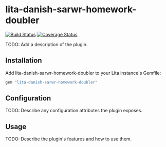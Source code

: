 # lita-danish-sarwr-homework-doubler

[![Build Status](https://travis-ci.org/danishsarwr/lita-danish-sarwr-homework-doubler.png?branch=master)](https://travis-ci.org/danishsarwr/lita-danish-sarwr-homework-doubler)
[![Coverage Status](https://coveralls.io/repos/danishsarwr/lita-danish-sarwr-homework-doubler/badge.png)](https://coveralls.io/r/danishsarwr/lita-danish-sarwr-homework-doubler)

TODO: Add a description of the plugin.

## Installation

Add lita-danish-sarwr-homework-doubler to your Lita instance's Gemfile:

``` ruby
gem "lita-danish-sarwr-homework-doubler"
```

## Configuration

TODO: Describe any configuration attributes the plugin exposes.

## Usage

TODO: Describe the plugin's features and how to use them.
